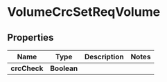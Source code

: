 # VolumeCrcSetReqVolume

## Properties
Name | Type | Description | Notes
------------ | ------------- | ------------- | -------------
**crcCheck** | **Boolean** |  | 
